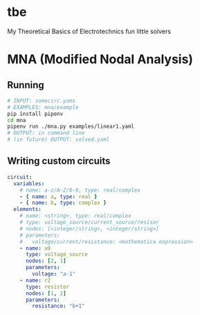 # tbe
My Theoretical Basics of Electrotechnics fun little solvers

# MNA (Modified Nodal Analysis)
## Running
```bash
# INPUT: somecirc.yams
# EXAMPLES: mna/example
pip install pipenv
cd mna
pipenv run ./mna.py examples/linear1.yaml
# OUTPUT: in command line
# (in future) OUTPUT: solved.yaml
```

## Writing custom circuits
```yaml
circuit:
  variables:
    # name: a-z/A-Z/0-9, type: real/complex
    - { name: a, type: real }
    - { name: b, type: complex }
  elements:
    # name: <string>, type: real/complex
    # type: voltage_source/current_source/resisor
    # nodes: [<integer/string>, <integer/string>]
    # parameters:
    #   voltage/current/resistance: <mathematica expression>
    - name: u0
      type: voltage_source
      nodes: [2, 1]
      parameters:
        voltage: "a-1"
    - name: r2
      type: resistor
      nodes: [1, 2]
      parameters:
        resistance: "b+1"
```
